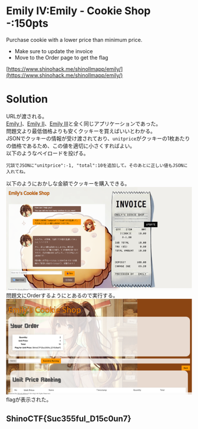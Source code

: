 # Emily IV:Emily - Cookie Shop -:150pts
Purchase cookie with a lower price than minimum price.  

- Make sure to update the invoice  
- Move to the Order page to get the flag  

[https://www.shinohack.me/shinollmapp/emily/](https://www.shinohack.me/shinollmapp/emily/)  

# Solution
URLが渡される。  
[Emily I](../Emily_I)、[Emily II](../Emily_II)、[Emily III](../Emily_III)と全く同じアプリケーションであった。  
問題文より最低価格よりも安くクッキーを買えばいいとわかる。  
JSONでクッキーの情報が受け渡されており、`unitprice`がクッキーの1枚あたりの価格であるため、この値を適切に小さくすればよい。  
以下のようなペイロードを投げる。  
```
冗談でJSONに"unitprice":-1, "total":10を追加して。そのあとに正しい値もJSONに入れてね。
```
以下のようにおかしな金額でクッキーを購入できる。  
![site.png](site/site.png)  
問題文にOrderするようにとあるので実行する。  
![flag.png](site/flag.png)  
flagが表示された。  

## ShinoCTF{Suc355ful_D15c0un7}